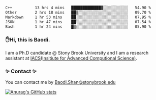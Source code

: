 <!--START_SECTION:waka-->

```txt
C++          13 hrs 4 mins   █████████████▓░░░░░░░░░░░   54.90 %
Other        2 hrs 18 mins   ██▒░░░░░░░░░░░░░░░░░░░░░░   09.70 %
Markdown     1 hr 53 mins    ██░░░░░░░░░░░░░░░░░░░░░░░   07.95 %
JSON         1 hr 47 mins    ██░░░░░░░░░░░░░░░░░░░░░░░   07.54 %
Bash         1 hr 24 mins    █▒░░░░░░░░░░░░░░░░░░░░░░░   05.90 %
```

<!--END_SECTION:waka-->

### ✋Hi, this is Baodi. 

I am a Ph.D candidate @ Stony Brook University and I am a research assistant at [IACS(Insitiute for Advanced Computional Science)](https://iacs.stonybrook.edu/).

### ✨ Contact ✨

You can contact me by [Baodi.Shan@stonybrook.edu](mailto:Baodi.Shan@stonybrook.edu)

[![Anurag's GitHub stats](https://github-readme-stats.vercel.app/api?username=lwshanbd&theme=jolly&show_icons=true&count_private=true&include_all_commits=true)](https://github.com/anuraghazra/github-readme-stats)



<!--
**lwshanbd/lwshanbd** is a ✨ _special_ ✨ repository because its `README.md` (this file) appears on your GitHub profile.

Here are some ideas to get you started:

- 🔭 I’m currently working on ...
- 🌱 I’m currently learning ...
- 👯 I’m looking to collaborate on ...
- 🤔 I’m looking for help with ...
- 💬 Ask me about ...
- 📫 How to reach me: ...
- 😄 Pronouns: ...
- ⚡ Fun fact: ...
-->
